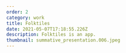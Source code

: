 ```yaml
---
order: 2
category: work
title: Folktiles
date: 2021-05-07T17:18:55.226Z
description: Folktiles is an app.
thumbnail: summative_presentation.006.jpeg
---
```

